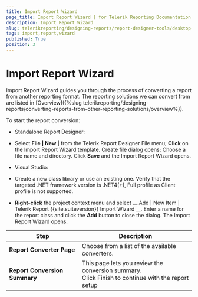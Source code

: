 ```yaml
---
title: Import Report Wizard
page_title: Import Report Wizard | for Telerik Reporting Documentation
description: Import Report Wizard
slug: telerikreporting/designing-reports/report-designer-tools/desktop-designers/tools/report-wizards/import-report-wizard
tags: import,report,wizard
published: True
position: 3
---
```


# Import Report Wizard



Import Report Wizard guides you through the process of converting a report from another reporting format. 
        The reporting solutions we can convert from are listed in [Overview]({%slug telerikreporting/designing-reports/converting-reports-from-other-reporting-solutions/overview%}).
      

To start the report conversion:
      

* Standalone Report Designer:
          

* Select __File | New |__ from the Telerik Report Designer File menu;
              __Click__ on the Import Report Wizard template. Create file dialog opens;
              Choose a file name and directory. Click __Save__ and the Import Report Wizard opens.
              

* Visual Studio:
          

* Create a new class library or use an existing one.
                Verify that the targeted .NET framework version is .NET4(+), Full profile as Client profile is not supported.
              

* __Right-click__ the project context menu and select
                __                  Add | New Item | Telerik Report {{site.suiteversion}} Import Wizard
                __.
                Enter a name for the report class and click the __Add__ button to close the dialog. The Import Report Wizard opens.
              


|  __Step__  |  __Description__  |
| ------ | ------ |
| __Report Converter Page__ |Choose from a list of the available converters.|
| __Report Conversion Summary__ |This page lets you review the conversion summary.<br/>            Click Finish to continue with the report setup|



